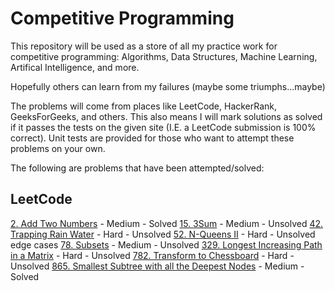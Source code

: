 # Competitive Programming 

This repository will be used as a store of all my practice work for competitive programming: Algorithms, Data Structures, 
Machine Learning, Artifical Intelligence, and more. 

Hopefully others can learn from my failures (maybe some triumphs...maybe)

The problems will come from places like LeetCode, HackerRank, GeeksForGeeks, and others. This also means I will mark solutions as solved if it passes the tests on the given site (I.E. a LeetCode submission is 100% correct). Unit tests are provided for those who want to attempt these problems on your own.

The following are problems that have been attempted/solved: 

## LeetCode 
[2. Add Two Numbers](https://leetcode.com/problems/add-two-numbers/description/) - Medium - Solved 
[15. 3Sum](https://leetcode.com/problems/3sum/description/) - Medium - Unsolved
[42. Trapping Rain Water](https://leetcode.com/problems/trapping-rain-water/description/) - Hard - Unsolved
[52. N-Queens II](https://leetcode.com/problems/n-queens-ii/description/) - Hard - Unsolved edge cases
[78. Subsets](https://leetcode.com/problems/subsets/description/) - Medium - Unsolved
[329. Longest Increasing Path in a Matrix](https://leetcode.com/problems/longest-increasing-path-in-a-matrix/description/) - Hard - Unsolved
[782. Transform to Chessboard](https://leetcode.com/problems/transform-to-chessboard/description/) - Hard - Unsolved
[865. Smallest Subtree with all the Deepest Nodes](https://leetcode.com/problems/smallest-subtree-with-all-the-deepest-nodes/description/) - Medium - Solved

